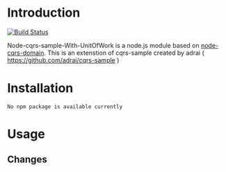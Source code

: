 # Introduction

[![Build Status](https://secure.travis-ci.org/adrai/node-cqrs-domain.png)](http://travis-ci.org/adrai/node-cqrs-domain)

Node-cqrs-sample-With-UnitOfWork is a node.js module based on [node-cqrs-domain](https://github.com/bkak/node-cqrs-domain/).
This is an extenstion of cqrs-sample created by adrai ( https://github.com/adrai/cqrs-sample )

# Installation

    No npm package is available currently

# Usage

## Changes

	
